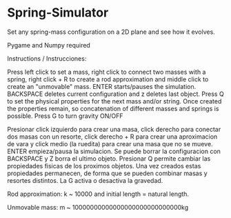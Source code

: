 # Spring-Simulator
Set any spring-mass configuration on a 2D plane and see how it evolves. 

Pygame and Numpy required

Instructions / Instrucciones:

Press left click to set a mass, right click to connect two masses with a spring,
right click + R to create a rod approximation and middle click to create an "unmovable" mass.
ENTER starts/pauses the simulation. BACKSPACE deletes current configuration and z deletes last object.
Press Q to set the physical properties for the next mass and/or string. Once created the properties remain,
so concatenation of different masses and springs is possible. Press G to turn gravity ON/OFF

Presionar click izquierdo para crear una masa, click derecho para conectar dos masas con un resorte,
click derecho + R para crear una aproximacion de vara y click medio (la ruedita) para crear una masa
que no se mueve. ENTER empieza/pausa la simulacion. Se puede borrar la configuracion con BACKSPACE y
Z borra el ultimo objeto. Presionar Q permite cambiar las propiedades fisicas de los proximos objetos.
Una vez creados estas propiedades permanecen, de forma que se pueden combinar masas y resortes distintos.
La G activa o desactiva la gravedad.

Rod approximation: k ~ 10000 and initial length = natural length.

Unmovable mass: m ~ 10000000000000000000000000000kg
